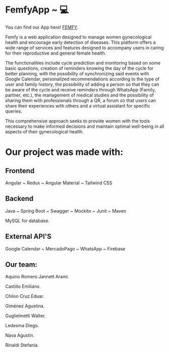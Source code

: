 # FemfyApp ~ :computer:
You can find our App here! [FEMFY](https://femfy-stage.vercel.app/).


Femfy is a web application designed to manage women gynecological health and encourage early detection of diseases. This platform offers a wide range of services and features designed to accompany users in caring for their reproductive and general female health. 

The functionalities include cycle prediction and monitoring based on some basic questions, creation of reminders knowing the day of the cycle for better planning, with the possibility of synchronizing said events with Google Calendar, personalized recommendations 
according to the type of user and family history, the possibility of adding a person so that they can be aware of the cycle and receive reminders through WhatsApp (Family, partner, etc.), the management of medical studies and the possibility of sharing them with professionals through a QR, 
a forum so that users can share their experiences with others and a virtual assistant for specific queries. 

This comprehensive approach seeks to provide women with the tools necessary to make informed decisions and maintain optimal well-being in all aspects of their gynecological health.


# Our project was made with:
## Frontend
Angular ~ Redux ~ Angular Material ~ Tailwind CSS

## Backend
Java ~ Spring Boot ~ Swagger ~ Mockito ~ Junit ~ Maven

MySQL for database.

## External API'S
Google Calendar ~ MercadoPago ~ WhatsApp ~ Firebase

## Our team:
  Aquino Romero Jannett Arami.
  
  Castillo Emiliano.
  
  Chilon Cruz Eduar.
  
  Giménez Agustina.
  
  Guglielmetti Walter.
  
  Ledesma Diego.
  
  Nava Agustin.
  
  Rinaldi Stefanía.
